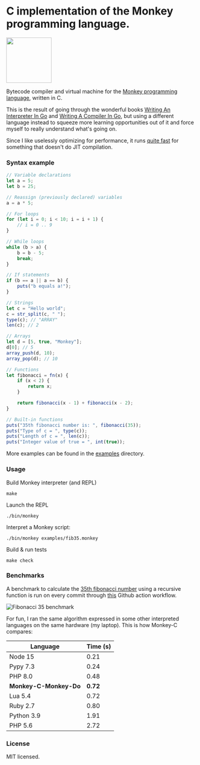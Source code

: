 # C implementation of the Monkey programming language.

<img src="https://monkeylang.org/images/logo.png" width="120" height="120"/>

Bytecode compiler and virtual machine for the [Monkey programming language](https://monkeylang.org), written in C.

This is the result of going through the wonderful books [Writing An Interpreter In Go](https://interpreterbook.com/) and [Writing A Compiler In Go](https://compilerbook.com/), but using a different language instead to squeeze more learning opportunities out of it and force myself to really understand what's going on.

Since I like uselessly optimizing for performance, it runs [quite fast](#Benchmarks) for something that doesn't do JIT compilation.

### Syntax example 

```js
// Variable declarations
let a = 5;
let b = 25;

// Reassign (previously declared) variables
a = a * 5;

// For loops
for (let i = 0; i < 10; i = i + 1) {
    // i = 0 .. 9
}

// While loops
while (b > a) {
    b = b - 5;
    break;
}

// If statements
if (b == a || a == b) {
    puts("b equals a!");
}

// Strings
let c = "Hello world";
c = str_split(c, " "); 
type(c); // "ARRAY"
len(c); // 2 

// Arrays
let d = [5, true, "Monkey"];
d[0]; // 5
array_push(d, 10);
array_pop(d); // 10

// Functions
let fibonacci = fn(x) {
    if (x < 2) {
        return x;
    }

    return fibonacci(x - 1) + fibonacci(x - 2);
}

// Built-in functions
puts("35th fibonacci number is: ", fibonacci(35));
puts("Type of c = ", type(c));
puts("Length of c = ", len(c));
puts("Integer value of true = ", int(true));

```

More examples can be found in the [examples](https://github.com/dannyvankooten/monkey-c-monkey-do/tree/master/examples) directory.

### Usage

Build Monkey interpreter (and REPL)
```
make 
```

Launch the REPL
```
./bin/monkey
```

Interpret a Monkey script: 
```
./bin/monkey examples/fib35.monkey
```

Build & run tests
```
make check
```

### Benchmarks

A benchmark to calculate the [35th fibonacci number](https://github.com/dannyvankooten/monkey-c-monkey-do/blob/master/examples/fib35.monkey) using a recursive function is run on every commit through [this](https://github.com/dannyvankooten/monkey-c-monkey-do/actions/workflows/c.yml) Github action workflow.

![Fibonacci 35 benchmark](https://raw.githubusercontent.com/dannyvankooten/monkey-c-monkey-do/master/misc/benchmarks.jpg)

For fun, I ran the same algorithm expressed in some other interpreted languages on the same hardware (my laptop). This is how Monkey-C compares:

| Language 	                | Time (s)	|
|--------------------	    |------	|
| Node 15            	    | 0.21 	|
| Pypy 7.3				    | 0.24  |
| PHP 8.0            	    | 0.48 	|
| **Monkey-C-Monkey-Do**    | **0.72**	|
| Lua 5.4            	    | 0.72 	|
| Ruby 2.7           	    | 0.80 	|
| Python 3.9         	    | 1.91 	|
| PHP 5.6				    | 2.72  |


### License

MIT licensed. 